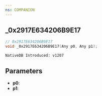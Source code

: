 ```yaml
---
ns: COMPANION
---
```

## _0x2917E634206B9E17

```c
// 0x2917E634206B9E17
void _0x2917E634206B9E17(Any p0, Any p1);
```

```
NativeDB Introduced: v1207
```

## Parameters
* **p0**:
* **p1**:
